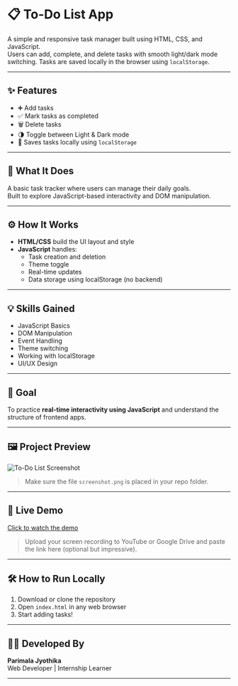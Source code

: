 # 📋 To-Do List App

A simple and responsive task manager built using HTML, CSS, and JavaScript.  
Users can add, complete, and delete tasks with smooth light/dark mode switching. Tasks are saved locally in the browser using `localStorage`.

---

## ✨ Features

- ➕ Add tasks
- ✅ Mark tasks as completed
- 🗑️ Delete tasks
- 🌗 Toggle between Light & Dark mode
- 💾 Saves tasks locally using `localStorage`

---

## 📌 What It Does

A basic task tracker where users can manage their daily goals.  
Built to explore JavaScript-based interactivity and DOM manipulation.

---

## ⚙️ How It Works

- **HTML/CSS** build the UI layout and style
- **JavaScript** handles:
  - Task creation and deletion
  - Theme toggle
  - Real-time updates
  - Data storage using localStorage (no backend)

---

## 💡 Skills Gained

- JavaScript Basics  
- DOM Manipulation  
- Event Handling  
- Theme switching  
- Working with localStorage  
- UI/UX Design

---

## 🎯 Goal

To practice **real-time interactivity using JavaScript** and understand the structure of frontend apps.

---

## 🖼️ Project Preview

![To-Do List Screenshot](screenshot.png)

> Make sure the file `screenshot.png` is placed in your repo folder.

---

## 🎥 Live Demo 

[Click to watch the demo](https://drive.google.com/file/d/1VwFPWBZmjsZbFzWf0xIrVRv9RnOMywAP/view?usp=sharing)

> Upload your screen recording to YouTube or Google Drive and paste the link here (optional but impressive).

---

## 🛠️ How to Run Locally

1. Download or clone the repository  
2. Open `index.html` in any web browser  
3. Start adding tasks!

---

## 👩‍💻 Developed By

**Parimala Jyothika**  
Web Developer | Internship Learner

---







